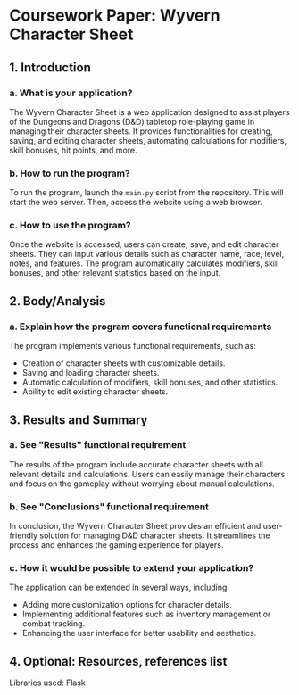 # Coursework Paper: Wyvern Character Sheet

## 1. Introduction

### a. What is your application?

The Wyvern Character Sheet is a web application designed to assist players of the Dungeons and Dragons (D&D) tabletop role-playing game in managing their character sheets. It provides functionalities for creating, saving, and editing character sheets, automating calculations for modifiers, skill bonuses, hit points, and more.

### b. How to run the program?

To run the program, launch the `main.py` script from the repository. This will start the web server. Then, access the website using a web browser.

### c. How to use the program?

Once the website is accessed, users can create, save, and edit character sheets. They can input various details such as character name, race, level, notes, and features. The program automatically calculates modifiers, skill bonuses, and other relevant statistics based on the input.

## 2. Body/Analysis

### a. Explain how the program covers functional requirements

The program implements various functional requirements, such as:

- Creation of character sheets with customizable details.
- Saving and loading character sheets.
- Automatic calculation of modifiers, skill bonuses, and other statistics.
- Ability to edit existing character sheets.

## 3. Results and Summary

### a. See "Results" functional requirement

The results of the program include accurate character sheets with all relevant details and calculations. Users can easily manage their characters and focus on the gameplay without worrying about manual calculations.

### b. See "Conclusions" functional requirement

In conclusion, the Wyvern Character Sheet provides an efficient and user-friendly solution for managing D&D character sheets. It streamlines the process and enhances the gaming experience for players.

### c. How it would be possible to extend your application?

The application can be extended in several ways, including:

- Adding more customization options for character details.
- Implementing additional features such as inventory management or combat tracking.
- Enhancing the user interface for better usability and aesthetics.

## 4. Optional: Resources, references list

Libraries used: Flask
